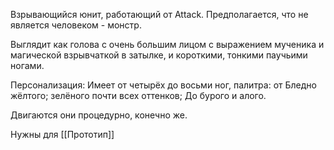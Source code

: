 Взрывающийся юнит, работающий от Attack.
Предполагается, что не является человеком - монстр.

Выглядит как голова с очень большим лицом с выражением мученика и магической взрывчаткой в затылке, и короткими, тонкими паучьими ногами.

Персонализация: Имеет от четырёх до восьми ног, палитра: от Бледно жёлтого; зелёного почти всех оттенков; До бурого и алого.

Двигаются они процедурно, конечно же.

Нужны для [[Прототип]]